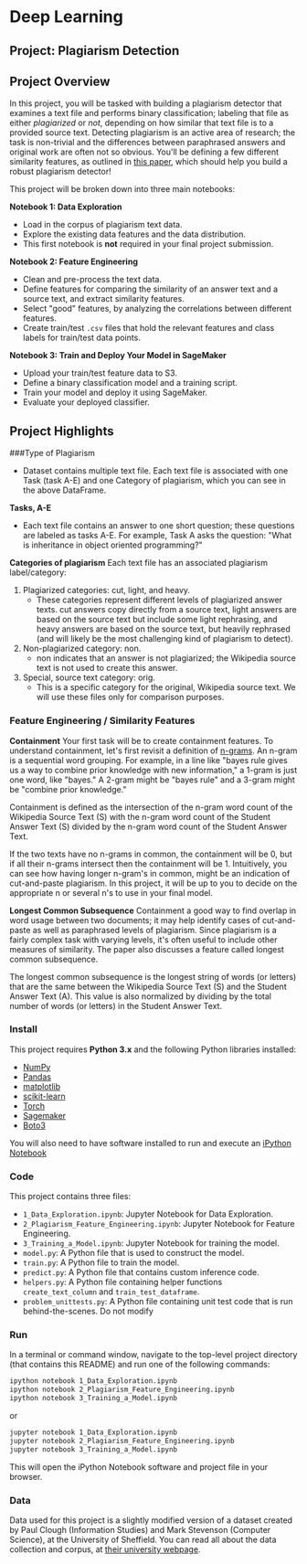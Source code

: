 # Deep Learning
## Project: Plagiarism Detection

## Project Overview
In this project, you will be tasked with building a plagiarism detector that examines a text file and performs binary classification; labeling that file as either *plagiarized* or *not*, depending on how similar that text file is to a provided source text. Detecting plagiarism is an active area of research; the task is non-trivial and the differences between paraphrased answers and original work are often not so obvious. You'll be defining a few different similarity features, as outlined in [this paper](https://s3.amazonaws.com/video.udacity-data.com/topher/2019/January/5c412841_developing-a-corpus-of-plagiarised-short-answers/developing-a-corpus-of-plagiarised-short-answers.pdf), which should help you build a robust plagiarism detector!

This project will be broken down into three main notebooks:

**Notebook 1: Data Exploration**
* Load in the corpus of plagiarism text data.
* Explore the existing data features and the data distribution.
* This first notebook is **not** required in your final project submission.

**Notebook 2: Feature Engineering**
* Clean and pre-process the text data.
* Define features for comparing the similarity of an answer text and a source text, and extract similarity features.
* Select "good" features, by analyzing the correlations between different features.
* Create train/test `.csv` files that hold the relevant features and class labels for train/test data points.

**Notebook 3: Train and Deploy Your Model in SageMaker**
* Upload your train/test feature data to S3.
* Define a binary classification model and a training script.
* Train your model and deploy it using SageMaker.
* Evaluate your deployed classifier.

## Project Highlights

###Type of Plagiarism
- Dataset contains multiple text file. Each text file is associated with one Task (task A-E) and one Category of plagiarism, which you can see in the above DataFrame.

**Tasks, A-E**
- Each text file contains an answer to one short question; these questions are labeled as tasks A-E. For example, Task A asks the question: "What is inheritance in object oriented programming?"

**Categories of plagiarism**
Each text file has an associated plagiarism label/category:

1. Plagiarized categories: cut, light, and heavy.
   - These categories represent different levels of plagiarized answer texts. cut answers copy directly from a source text, light answers are based on the source text but include some light rephrasing, and heavy answers are based on the source text, but heavily rephrased (and will likely be the most challenging kind of plagiarism to detect).
2. Non-plagiarized category: non.
   - non indicates that an answer is not plagiarized; the Wikipedia source text is not used to create this answer.
3. Special, source text category: orig.
   - This is a specific category for the original, Wikipedia source text. We will use these files only for comparison purposes.

### Feature Engineering / Similarity Features

**Containment**
Your first task will be to create containment features. To understand containment, let's first revisit a definition of [n-grams](https://en.wikipedia.org/wiki/N-gram). An n-gram is a sequential word grouping. For example, in a line like "bayes rule gives us a way to combine prior knowledge with new information," a 1-gram is just one word, like "bayes." A 2-gram might be "bayes rule" and a 3-gram might be "combine prior knowledge."

Containment is defined as the intersection of the n-gram word count of the Wikipedia Source Text (S) with the n-gram word count of the Student Answer Text (S) divided by the n-gram word count of the Student Answer Text.

If the two texts have no n-grams in common, the containment will be 0, but if all their n-grams intersect then the containment will be 1. Intuitively, you can see how having longer n-gram's in common, might be an indication of cut-and-paste plagiarism. In this project, it will be up to you to decide on the appropriate n or several n's to use in your final model.

**Longest Common Subsequence**
Containment a good way to find overlap in word usage between two documents; it may help identify cases of cut-and-paste as well as paraphrased levels of plagiarism. Since plagiarism is a fairly complex task with varying levels, it's often useful to include other measures of similarity. The paper also discusses a feature called longest common subsequence.

The longest common subsequence is the longest string of words (or letters) that are the same between the Wikipedia Source Text (S) and the Student Answer Text (A). This value is also normalized by dividing by the total number of words (or letters) in the Student Answer Text.

### Install

This project requires **Python 3.x** and the following Python libraries installed:

- [NumPy](http://www.numpy.org/)
- [Pandas](http://pandas.pydata.org)
- [matplotlib](http://matplotlib.org/)
- [scikit-learn](http://scikit-learn.org/stable/)
- [Torch](https://pytorch.org/)
- [Sagemaker](https://sagemaker.readthedocs.io/en/stable/)
- [Boto3](https://boto3.readthedocs.io/)

You will also need to have software installed to run and execute an [iPython Notebook](http://ipython.org/notebook.html)

### Code

This project contains three files:

- `1_Data_Exploration.ipynb`: Jupyter Notebook for Data Exploration.
- `2_Plagiarism_Feature_Engineering.ipynb`: Jupyter Notebook for Feature Engineering.
- `3_Training_a_Model.ipynb`: Jupyter Notebook for training the model.
- `model.py`: A Python file that is used to construct the model.
- `train.py`: A Python file to train the model.
- `predict.py`: A Python file that contains custom inference code. 
- `helpers.py`: A Python file containing helper functions `create_text_column` and `train_test_dataframe`.
- `problem_unittests.py`: A Python file containing unit test code that is run behind-the-scenes. Do not modify

### Run

In a terminal or command window, navigate to the top-level project directory (that contains this README) and run one of the following commands:

```bash
ipython notebook 1_Data_Exploration.ipynb
ipython notebook 2_Plagiarism_Feature_Engineering.ipynb
ipython notebook 3_Training_a_Model.ipynb
```  
or
```bash
jupyter notebook 1_Data_Exploration.ipynb
jupyter notebook 2_Plagiarism_Feature_Engineering.ipynb
jupyter notebook 3_Training_a_Model.ipynb
```

This will open the iPython Notebook software and project file in your browser.

### Data

Data used for this project is a slightly modified version of a dataset created by Paul Clough (Information Studies) and Mark Stevenson (Computer Science), at the University of Sheffield. You can read all about the data collection and corpus, at [their university webpage](https://ir.shef.ac.uk/cloughie/resources/plagiarism_corpus.html).
